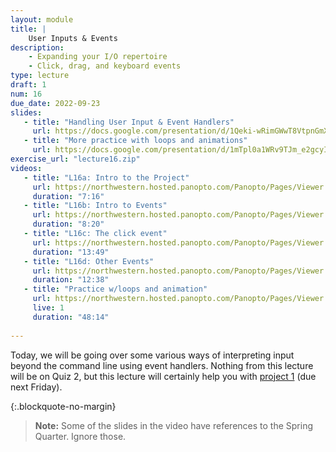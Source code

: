 ```yaml
---
layout: module
title: | 
    User Inputs & Events
description:
    - Expanding your I/O repertoire
    - Click, drag, and keyboard events
type: lecture
draft: 1
num: 16
due_date: 2022-09-23
slides: 
   - title: "Handling User Input & Event Handlers"
     url: https://docs.google.com/presentation/d/1Qeki-wRimGWwT8VtpnGmXtUDEkbiVEZLI4f1Tz7YB4Y/edit?usp=sharing
   - title: "More practice with loops and animations"
     url: https://docs.google.com/presentation/d/1mTpl0a1WRv9TJm_e2gcyICqXeYTT4YG6bZvQ1iGQY5c/edit?usp=sharing
exercise_url: "lecture16.zip"
videos:
   - title: "L16a: Intro to the Project"
     url: https://northwestern.hosted.panopto.com/Panopto/Pages/Viewer.aspx?id=84aeac80-dac4-44f8-981e-adc20157f907
     duration: "7:16"
   - title: "L16b: Intro to Events"
     url: https://northwestern.hosted.panopto.com/Panopto/Pages/Viewer.aspx?id=9d637256-9fec-481c-8975-adc20157f9d2
     duration: "8:20"
   - title: "L16c: The click event"
     url: https://northwestern.hosted.panopto.com/Panopto/Pages/Viewer.aspx?id=4a7cd174-6807-4094-b75d-adc20157fa58
     duration: "13:49"
   - title: "L16d: Other Events"
     url: https://northwestern.hosted.panopto.com/Panopto/Pages/Viewer.aspx?id=32c65d38-3035-4823-878b-adc20157fb1f
     duration: "12:38"
   - title: "Practice w/loops and animation"
     url: https://northwestern.hosted.panopto.com/Panopto/Pages/Viewer.aspx?id=15dfc1a3-2c9a-44a3-a274-add000f7f55c
     live: 1
     duration: "48:14"
     
---
```


Today, we will be going over some various ways of interpreting input beyond the command line using event handlers. Nothing from this lecture will be on Quiz 2, but this lecture will certainly help you with [project 1](../assignments/p1) (due next Friday).

{:.blockquote-no-margin}
> **Note:** Some of the slides in the video have references to the Spring Quarter. Ignore those.   